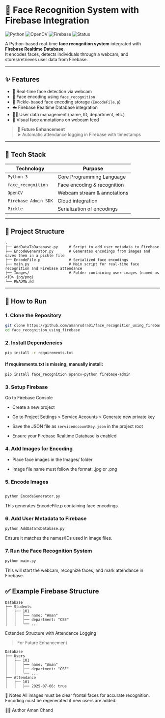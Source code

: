 # 🔐 Face Recognition System with Firebase Integration 

![Python](https://img.shields.io/badge/Python-3.8+-blue?style=flat-square&logo=python)
![OpenCV](https://img.shields.io/badge/OpenCV-RealTime-blue?style=flat-square&logo=opencv)
![Firebase](https://img.shields.io/badge/Firebase-Backend-yellow?style=flat-square&logo=firebase)
![Status](https://img.shields.io/badge/Project-Active-brightgreen?style=flat-square)

A Python-based real-time **face recognition system** integrated with **Firebase Realtime Database**.  
It encodes faces, detects individuals through a webcam, and stores/retrieves user data from Firebase.

---

## ✨ Features

- 🎥 Real-time face detection via webcam
- 🧠 Face encoding using `face_recognition`
- 💾 Pickle-based face encoding storage (`EncodeFile.p`)
- ☁️ Firebase Realtime Database integration
- 🧑‍💼 User data management (name, ID, department, etc.)
- 📸 Visual face annotations on webcam feed

> 🔮 **Future Enhancement**  
> ➤ Automatic attendance logging in Firebase with timestamps

---

## 🧰 Tech Stack

| Technology      | Purpose                     |
|----------------|-----------------------------|
| `Python 3`      | Core Programming Language   |
| `face_recognition` | Face encoding & recognition |
| `OpenCV`        | Webcam stream & annotations |
| `Firebase Admin SDK` | Cloud integration       |
| `Pickle`         | Serialization of encodings |

---

## 📁 Project Structure

```
.
├── AddDataToDatabase.py     # Script to add user metadata to Firebase
├── EncodeGenerator.py       # Generates encodings from images and saves them in a pickle file
├── EncodeFile.p             # Serialized face encodings
├── main.py                  # Main script for real-time face recognition and Firebase attendance
├── Images/                  # Folder containing user images (named as <ID>.jpg/png)
└── README.md
```
---

## 🚀 How to Run

### 1. Clone the Repository

```bash
git clone https://github.com/amanrudra01/face_recognition_using_firebase.git
cd face_recognition_using_firebase
```

### 2. Install Dependencies
```bash
pip install -r requirements.txt
```
#### If requirements.txt is missing, manually install:

```bash
pip install face_recognition opencv-python firebase-admin
```

### 3. Setup Firebase
Go to Firebase Console

- Create a new project

- Go to Project Settings > Service Accounts > Generate new private key

- Save the JSON file as `serviceAccountKey.json` in the project root

- Ensure your Firebase Realtime Database is enabled

### 4. Add Images for Encoding

- Place face images in the Images/ folder

- Image file name must follow the format: <ID>.jpg or <ID>.png

### 5. Encode Images
```bash

python EncodeGenerator.py
```
This generates EncodeFile.p containing face encodings.

### 6. Add User Metadata to Firebase

```bash
python AddDataToDatabase.py
```
Ensure it matches the names/IDs used in image files.

### 7. Run the Face Recognition System
```bash
python main.py
```
This will start the webcam, recognize faces, and mark attendance in Firebase.


## ✅ Example Firebase Structure

```
Database
├── Students
│   ├── 101
│   │   ├── name: "Aman"
│   │   ├── department: "CSE"
│   │   └── ...

```
Extended Structure with Attendance Logging
> For Future Enhancement
```
Database
├── Users
│   ├── 101
│   │   ├── name: "Aman"
│   │   ├── department: "CSE"
│   │   └── ...
├── Attendance
│   ├── 101
│   │   ├── 2025-07-06: true

```

📌 Notes
All images must be clear frontal faces for accurate recognition.
Encoding must be regenerated if new users are added.


🧑‍💻 Author
Aman Chand
